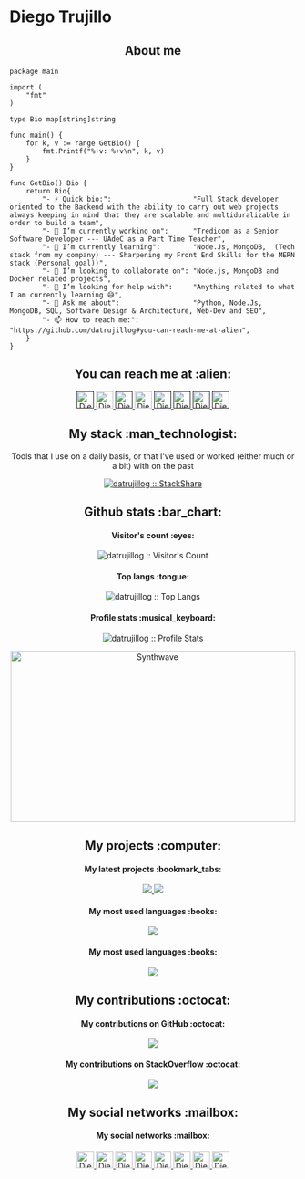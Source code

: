 # Diego Trujillo

<h2 align="center">About me</h2>

```golang
package main

import (
	"fmt"
)

type Bio map[string]string

func main() {
	for k, v := range GetBio() {
		fmt.Printf("%+v: %+v\n", k, v)
	}
}

func GetBio() Bio {
	return Bio{
		"- ⚡ Quick bio:":                    "Full Stack developer oriented to the Backend with the ability to carry out web projects always keeping in mind that they are scalable and multiduralizable in order to build a team",
		"- 🔭 I’m currently working on":      "Tredicom as a Senior Software Developer --- UAdeC as a Part Time Teacher",
		"- 🌱 I’m currently learning":        "Node.Js, MongoDB,  (Tech stack from my company) --- Sharpening my Front End Skills for the MERN stack (Personal goal))",
		"- 👯 I’m looking to collaborate on": "Node.js, MongoDB and Docker related projects",
		"- 🤔 I’m looking for help with":     "Anything related to what I am currently learning 😅",
		"- 💬 Ask me about":                  "Python, Node.Js, MongoDB, SQL, Software Design & Architecture, Web-Dev and SEO",
		"- 📫 How to reach me:":              "https://github.com/datrujillog#you-can-reach-me-at-alien",
	}
}
```

<h2 align="center">You can reach me at :alien:</h2>

<p align="center">
  <a href="">
    <img src="https://d2fltix0v2e0sb.cloudfront.net/dev-badge.svg" alt="Diego Trujillo DEV Profile" height="30" width="30">
  </a>

  <a href="https://www.linkedin.com/in/trujillo-diego/">
    <img src="https://www.vectorlogo.zone/logos/linkedin/linkedin-icon.svg" alt="Diego Trujillo  LinkedIn Profile" height="30" width="30">
  </a>

  <a href="">
    <img src="https://www.vectorlogo.zone/logos/stackoverflow/stackoverflow-icon.svg" alt="Diego Trujillo  Stack Overflow Profile" height="30" width="30">
  </a>

  <a href="https://stackexchange.com/users/3525056/angel-santiago-jaime-zavala">
    <img src="https://www.vectorlogo.zone/logos/stackexchange/stackexchange-icon.svg" alt="Diego Trujillo  Stack Exchange Profile" height="30" width="30">
  </a>

  <a href="">
    <img src="https://cdn.worldvectorlogo.com/logos/stackshare.svg" alt="Diego Trujillo  StackShare Profile" height="30" width="30">
  </a>
  
  <a href="">
    <img src="https://www.vectorlogo.zone/logos/gitlab/gitlab-icon.svg" alt="Diego Trujillo  GitLab Profile" height="30" width="30">
  </a>
  
  <a href="">
    <img src="https://www.vectorlogo.zone/logos/medium/medium-tile.svg" alt="Diego Trujillo  Medium Profile" height="30" width="30">
  </a>
  
  <a href="">
    <img src="https://www.vectorlogo.zone/logos/youtube/youtube-icon.svg" alt="Diego Trujillo  YouTube Channel" height="30" width="30">
  </a>
</p>

<h2 align="center">My stack :man_technologist:</h2>

<p align="center">Tools that I use on a daily basis, or that I've used or worked (either much or a bit) with on the past</p>
<p align="center">
  <a href="">
    <img src="http://img.shields.io/badge/tech-stack-0690fa.svg?style=flat" alt="datrujillog :: StackShare" />
  </a>
</p>

<h2 align="center">Github stats :bar_chart:</h2>

<h4 align="center">Visitor's count :eyes:</h4>

<p align="center"><img src="https://profile-counter.glitch.me/{datrujillog}/count.svg" alt="datrujillog :: Visitor's Count" /></p>

<h4 align="center">Top langs :tongue:</h4>

<p align="center"><img src="https://github-readme-stats.vercel.app/api/top-langs/?username=datrujillog&langs_count=10&theme=tokyonight&layout=compact" alt="datrujillog :: Top Langs" /></p>

<h4 align="center">Profile stats :musical_keyboard:</h4>

<p align="center"><img src="https://github-readme-stats.vercel.app/api?username=datrujillog&show_icons=true&theme=synthwave" alt="datrujillog :: Profile Stats" /></p>

<p align="center"><img src="https://thumbs.gfycat.com/GoodnaturedFondGaur-size_restricted.gif" alt="Synthwave" height="300" width="500"></p>

<h2 align="center">My projects :computer:</h2> 

<h4 align="center">My latest projects :bookmark_tabs:</h4>

<p align="center">
  <a href="https://github.com/datrujillog/portafolio-Emulador">
    <img src="https://github-readme-stats.vercel.app/api/pin/?username=datrujillog&repo=https://github.com/datrujillog/portafolio-Emulador&theme=dark" />
  </a>
  <a href="https://github.com/datrujillog/portafolio-Emulador">
    <img src="https://github-readme-stats.vercel.app/api/pin/?username=datrujillog&repo=portafolio-Emulador&theme=dark" />
  </a>
</p>



<h4 align="center">My most used languages :books:</h4>

<p align="center">
  <a href="https://github.com/datrujillog">
    <img src="https://github-readme-stats.vercel.app/api/top-langs/?username=datrujillog&langs_count=10&theme=tokyonight&layout=compact" />
  </a>
</p>

<h4 align="center">My most used languages :books:</h4>

<p align="center">
  <a href="#">
    <img src="https://github-readme-stats.vercel.app/api/wakatime?username=datrujillog&theme=dark" />
  </a>
</p>

<h2 align="center">My contributions :octocat:</h2>

<h4 align="center">My contributions on GitHub :octocat:</h4>

<p align="center">
  <a href="#">
    <img src="https://activity-graph.herokuapp.com/graph?username=datrujillog&theme=react-dark&hide_border=true&area=true" />
  </a>
</p>

<h4 align="center">My contributions on StackOverflow :octocat:</h4>

<p align="center">
  <a href="#">
    <img src="https://github-readme-stackoverflow.vercel.app/?userID=3525056&theme=dark" />
  </a>
</p>

<h2 align="center">My social networks :mailbox:</h2>

<h4 align="center">My social networks :mailbox:</h4>

<p align="center">
  <a href="https://www.linkedin.com/in/https://www.linkedin.com/in/trujillo-diego/">
    <img src="https://www.vectorlogo.zone/logos/linkedin/linkedin-icon.svg" alt="Diego Trujillo  LinkedIn Profile" height="30" width="30">
  </a>
  
  <a href="https://www.facebook.com/diego.trujillo.581">
    <img src="https://www.vectorlogo.zone/logos/facebook/facebook-icon.svg" alt="Diego Trujillo  Facebook Profile" height="30" width="30">
  </a>
  
  <a href="https://twitter.com/DiegoTrujilloJa1">
    <img src="https://www.vectorlogo.zone/logos/twitter/twitter-official.svg" alt="Diego Trujillo  Twitter Profile" height="30" width="30">
  </a>
  
  <a href="https://www.instagram.com/diego_trujillo_jaime/">
    <img src="https://www.vectorlogo.zone/logos/instagram/instagram-icon.svg" alt="Diego Trujillo  Instagram Profile" height="30" width="30">
  </a>
  
  <a href="https://www.youtube.com/channel/UC0ZQZ1ZQZ1ZQZ1ZQZ1ZQZ1Q">
    <img src="https://www.vectorlogo.zone/logos/youtube/youtube-icon.svg" alt="Diego Trujillo  YouTube Channel" height="30" width="30">
  </a>
  
  <a href="https://www.reddit.com/user/DiegoTrujilloJa1">
    <img src="https://www.vectorlogo.zone/logos/reddit/reddit-icon.svg" alt="Diego Trujillo  Reddit Profile" height="30" width="30">
  </a>
  
  <a href="https://www.quora.com/profile/Diego-Trujillo-1">
    <img src="https://www.vectorlogo.zone/logos/quora/quora-icon.svg" alt="Diego Trujillo  Quora Profile" height="30" width="30">
  </a>
  
  <a href="https://www.pinterest.com.mx/diego_trujillo_jaime/">
    <img src="https://www.vectorlogo.zone/logos/pinterest/pinterest-icon.svg" alt="Diego Trujillo  Pinterest Profile" height="30" width="30">
  </a>

  </p>



              














